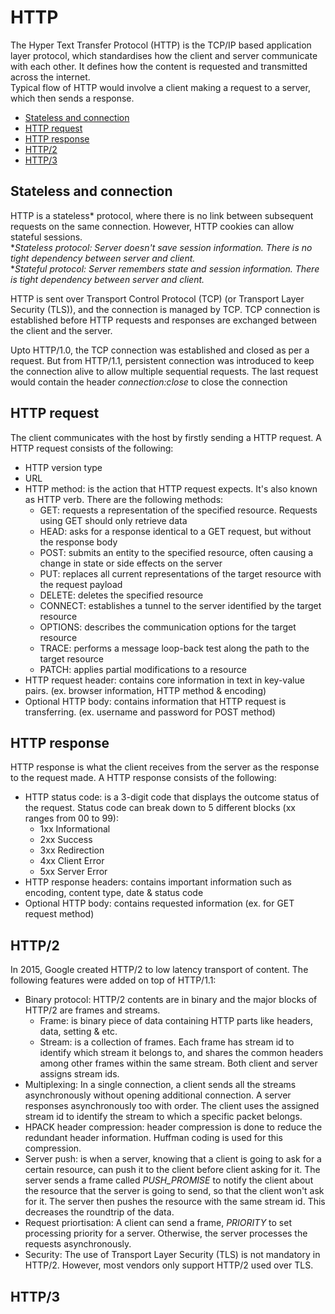 # HTTP
The Hyper Text Transfer Protocol (HTTP) is the TCP/IP based application layer protocol, which standardises how the client and 
server communicate with each other. It defines how the content is requested and transmitted across the internet.<br>
Typical flow of HTTP would involve a client making a request to a server, which then sends a response.

- [Stateless and connection](#stateless-and-connection)
- [HTTP request](#http-request)
- [HTTP response](#http-response)
- [HTTP/2](#http2)
- [HTTP/3](#http3)

## Stateless and connection
HTTP is a stateless\* protocol, where there is no link between subsequent requests on the same connection. However, HTTP cookies can 
allow stateful sessions.<br>
\**Stateless protocol: Server doesn't save session information. There is no tight dependency between server and client.*<br>
\**Stateful protocol: Server remembers state and session information. There is tight dependency between server and client.*

HTTP is sent over Transport Control Protocol (TCP) (or Transport Layer Security (TLS)), and the connection is managed by TCP. 
TCP connection is established before HTTP requests and responses are exchanged between the client and the server.

Upto HTTP/1.0, the TCP connection was established and closed as per a request. But from HTTP/1.1, persistent connection was 
introduced to keep the connection alive to allow multiple sequential requests. The last request would contain the
header *connection:close* to close the connection

## HTTP request
The client communicates with the host by firstly sending a HTTP request. A HTTP request consists of the following:
- HTTP version type
- URL
- HTTP method: is the action that HTTP request expects. It's also known as HTTP verb. There are the following methods:
  - GET: requests a representation of the specified resource. Requests using GET should only retrieve data
  - HEAD: asks for a response identical to a GET request, but without the response body
  - POST: submits an entity to the specified resource, often causing a change in state or side effects on the server
  - PUT: replaces all current representations of the target resource with the request payload
  - DELETE: deletes the specified resource
  - CONNECT: establishes a tunnel to the server identified by the target resource
  - OPTIONS: describes the communication options for the target resource
  - TRACE: performs a message loop-back test along the path to the target resource
  - PATCH: applies partial modifications to a resource
- HTTP request header: contains core information in text in key-value pairs. (ex. browser information, HTTP method & encoding)
- Optional HTTP body: contains information that HTTP request is transferring. (ex. username and password for POST method)

## HTTP response
HTTP response is what the client receives from the server as the response to the request made. A HTTP response consists of the following:
- HTTP status code: is a 3-digit code that displays the outcome status of the request. Status code can break down to 5 different blocks (xx ranges from 00 to 99):
  - 1xx Informational
  - 2xx Success
  - 3xx Redirection
  - 4xx Client Error
  - 5xx Server Error
- HTTP response headers: contains important information such as encoding, content type, date & status code
- Optional HTTP body: contains requested information (ex. for GET request method)

## HTTP/2
In 2015, Google created HTTP/2 to low latency transport of content. The following features were added on top of HTTP/1.1:
- Binary protocol: HTTP/2 contents are in binary and the major blocks of HTTP/2 are frames and streams.
  - Frame: is binary piece of data containing HTTP parts like headers, data, setting & etc.
  - Stream: is a collection of frames. Each frame has stream id to identify which stream it belongs to, and shares the common headers among other frames within the same stream. Both client and server assigns stream ids.
- Multiplexing: In a single connection, a client sends all the streams asynchronously without opening additional connection. A server responses asynchronously too with order. The client uses the assigned stream id to identify the stream to which a specific packet belongs.
- HPACK header compression: header compression is done to reduce the redundant header information. Huffman coding is used for this compression.
- Server push: is when a server, knowing that a client is going to ask for a certain resource, can push it to the client before client asking for it. The server sends a frame called *PUSH_PROMISE* to notify the client about the resource that the server is going to send, so that the client won't ask for it. The server then pushes the resource with the same stream id. This decreases the roundtrip of the data.
- Request priortisation: A client can send a frame, *PRIORITY* to set processing priority for a server. Otherwise, the server processes the requests asynchronously.
- Security: The use of Transport Layer Security (TLS) is not mandatory in HTTP/2. However, most vendors only support HTTP/2 used over TLS.

## HTTP/3
